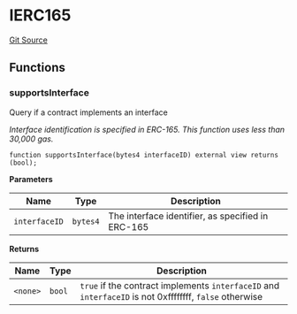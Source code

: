 # IERC165
[Git Source](https://github.com/dustinstacy/boncurs/blob/52a092a7ad60aeeee3132e910b32ca470eb8882d/lib/forge-std/src/interfaces/IERC165.sol)


## Functions
### supportsInterface

Query if a contract implements an interface

*Interface identification is specified in ERC-165. This function
uses less than 30,000 gas.*


```solidity
function supportsInterface(bytes4 interfaceID) external view returns (bool);
```
**Parameters**

|Name|Type|Description|
|----|----|-----------|
|`interfaceID`|`bytes4`|The interface identifier, as specified in ERC-165|

**Returns**

|Name|Type|Description|
|----|----|-----------|
|`<none>`|`bool`|`true` if the contract implements `interfaceID` and `interfaceID` is not 0xffffffff, `false` otherwise|


